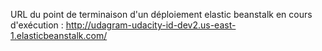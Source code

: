 URL du point de terminaison d'un déploiement elastic beanstalk en cours d'exécution : http://udagram-udacity-id-dev2.us-east-1.elasticbeanstalk.com/
